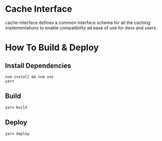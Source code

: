 # Cache Interface
cache-interface defines a common interface schema for all the caching implementations to enable compatibility ad ease of use for devs and users.
# How To Build & Deploy

## Install Dependencies
`nvm install && nvm use`  
`yarn`

## Build
`yarn build` 

## Deploy
`yarn deploy`